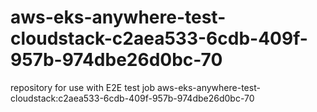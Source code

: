 # aws-eks-anywhere-test-cloudstack-c2aea533-6cdb-409f-957b-974dbe26d0bc-70
repository for use with E2E test job aws-eks-anywhere-test-cloudstack:c2aea533-6cdb-409f-957b-974dbe26d0bc-70
